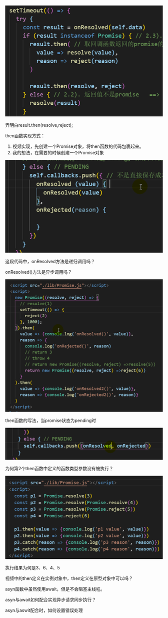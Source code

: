 ![image-20210201145354183](media/005-ES6-promise和asyn/image-20210201145354183.png)

弄明白result.then(resolve,reject);



then函数实现方式：

1. 视频实现，先创建一个Promise对象，将then函数的代码包裹起来。
2. 我的想法，在需要的时候创建一个Promise对象





![image-20210201151353988](media/005-ES6-promise和asyn/image-20210201151353988.png)

这段代码中，onResolved方法是递归调用吗？

onResolved()方法是异步调用吗？



![image-20210201162525821](media/005-ES6-promise和asyn/image-20210201162525821.png)

then函数的写法，当promise状态为pending时

![image-20210201162640004](media/005-ES6-promise和asyn/image-20210201162640004.png)

为何第2个then函数中定义的函数类型参数没有被执行？





![image-20210201170447333](media/005-ES6-promise和asyn/image-20210201170447333.png)

执行结果为何是3、6、4、5







视频中的then定义在实例对象中，then定义在原型对象中可以吗？



asyn函数中虽然使用await，但是不会阻塞主线程。

asyn与await如何配合实现异步请求同步执行？



asyn与aswit配合时，如何设置错误处理